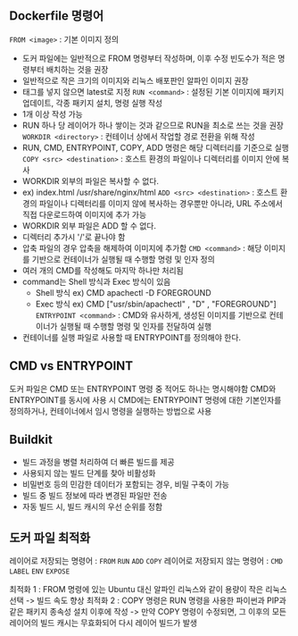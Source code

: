 ## Dockerfile 명령어
`FROM <image>` : 기본 이미지 정의
- 도커 파일에는 일반적으로 FROM 명령부터 작성하며, 이후 수정 빈도수가 적은 명령부터 배치하는 것을 권장
- 일반적으로 작은 크기의 이미지와 리눅스 배포판인 알파인 이미지 권장
- 태그를 넣지 않으면 latest로 지정
`RUN <command>` : 설정된 기본 이미지에 패키지 업데이트, 각종 패키지 설치, 명령 실행 작성
- 1개 이상 작성 가능
- RUN 하나 당 레이어가 하나 쌓이는 것과 같으므로 RUN을 최소로 쓰는 것을 권장
`WORKDIR <directory>` : 컨테이너 상에서 작업할 경로 전환을 위해 작성
- RUN, CMD, ENTRYPOINT, COPY, ADD 명령은 해당 디렉터리를 기준으로 실행
`COPY <src> <destination>` : 호스트 환경의 파일이나 디렉터리를 이미지 안에 복사
- WORKDIR 외부의 파일은 복사할 수 없다.
- ex) index.html /usr/share/nginx/html
`ADD <src> <destination>` : 호스트 환경의 파일이나 디렉터리를 이미지 않에 복사하는 경우뿐만 아니라, URL 주소에서 직접 다운로드하여 이미지에 추가 가능
- WORKDIR 외부 파일은 ADD 할 수 없다.
- 디렉터리 추가시 '/'로 끝나야 함
- 압축 파일의 경우 압축을 해제하여 이미지에 추가함
`CMD <command>` : 해당 이미지를 기반으로 컨테이너가 실행될 때 수행할 명령 및 인자 정의
- 여러 개의 CMD를 작성해도 마지막 하나만 처리됨
- command는 Shell 방식과 Exec 방식이 있음
	- Shell 방식 ex) CMD apachectl -D FOREGROUND
	- Exec 방식 ex) CMD \["usr/sbin/apachectl" , "D" , "FOREGROUND"]
`ENTRYPOINT <command>` : CMD와 유사하게, 생성된 이미지를 기반으로 컨테이너가 실행될 때 수행할 명령 및 인자를 전달하여 실행
- 컨테이너를 실행 파일로 사용할 때 ENTRYPOINT를 정의해야 한다.

## CMD vs ENTRYPOINT
도커 파일은 CMD 또는 ENTRYPOINT 명령 중 적어도 하나는 명시해야함
CMD와 ENTRYPOINT를 동시에 사용 시 CMD에는 ENTRYPOINT 명령에 대한 기본인자를 정의하거나, 컨테이너에서 임시 명령을 실행하는 방법으로 사용

## Buildkit
- 빌드 과정을 병렬 처리하여 더 빠른 빌드를 제공
- 사용되지 않는 빌드 단계를 찾아 비활성화
- 비밀번호 등의 민감한 데이터가 포함되는 경우, 비밀 구축이 가능
- 빌드 중 빌드 정보에 따라 변경된 파일만 전송
- 자동 빌드 시, 빌드 캐시의 우선 순위를 정함

## 도커 파일 최적화
레이어로 저장되는 명령어 : `FROM` `RUN` `ADD` `COPY`
레이어로 저장되지 않는 명령어 : `CMD` `LABEL` `ENV` `EXPOSE`

최적화 1 : FROM 명령에 있는 Ubuntu 대신 알파인 리눅스와 같이 용량이 작은 리눅스 선택 -> 빌드 속도 향상
최적화 2 : COPY 명령은 RUN 명령을 사용한 파이썬과 PIP과 같은 패키지 종속성 설치 이후에 작성 
-> 만약 COPY 명령이 수정되면, 그 이후의 모든 레이어의 빌드 캐시는 무효화되어 다시 레이어 빌드가 발생
